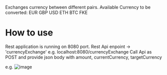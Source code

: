 Exchanges currency between different pairs.
Available Currency to be converted:
  EUR
  GBP
  USD
  ETH
  BTC
  FKE

# How to use
Rest application is running on 8080 port.
Rest Api enpoint -> 'currencyExchange' e.g. localhost:8080/currencyExchange
Call Api as POST and provide json body with amount, currentCurrency, targetCurrency

e.g.
![image](https://user-images.githubusercontent.com/36513869/136012428-7ac4bc8d-4926-4031-9ad2-68837329e183.png)
